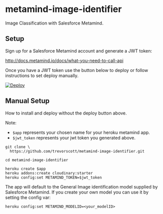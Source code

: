 # metamind-image-identifier
Image Classification with Salesforce Metamind.

## Setup ##

Sign up for a Salesforce Metamind account and generate a JWT token:

http://docs.metamind.io/docs/what-you-need-to-call-api

Once you have a JWT token use the button below to deploy or follow instructions to set deploy manually.

[![Deploy](https://www.herokucdn.com/deploy/button.png)](https://heroku.com/deploy)


## Manual Setup ##

How to install and deploy without the deploy button above. 

Note:
* `$app` represents your chosen name for your heroku metamind app.
* `$jwt_token` represents your jwt token you generated above. 

```
git clone \
  https://github.com/trevorscott/metamind-image-identifier.git 

cd metamind-image-identifier

heroku create $app
heroku addons:create cloudinary:starter
heroku config:set METAMIND_TOKEN=$jwt_token
```

The app will default to the General Image identification model supplied by Salesforce Metamind. If you create your own model you can use it by setting the config var:

```
heroku config:set METAMIND_MODELID=<your_modelID>
```
